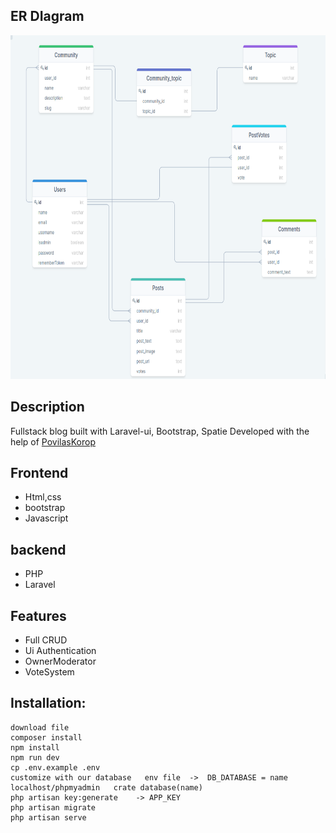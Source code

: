## ER DIagram
<img src="https://github.com/ArminRmt/reddit/blob/master/ER.png?raw=true"  width="750" height="550" class="center">


## Description
 Fullstack blog built with Laravel-ui, Bootstrap, Spatie
 Developed with the help of [PovilasKorop](https://github.com/LaravelDaily)


## Frontend
- Html,css
- bootstrap
- Javascript


## backend
- PHP
- Laravel


## Features

- Full CRUD
- Ui Authentication
- OwnerModerator
- VoteSystem


## Installation:


	download file
	composer install
	npm install
	npm run dev
	cp .env.example .env            
	customize with our database   env file  ->  DB_DATABASE = name
	localhost/phpmyadmin   crate database(name)
	php artisan key:generate    -> APP_KEY
	php artisan migrate
	php artisan serve
